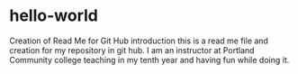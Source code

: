 # hello-world
 Creation of Read Me for Git Hub introduction
this is a read me file and creation for my repository in git hub. I am an instructor at Portland Community college teaching in my tenth year and having fun while doing it.
